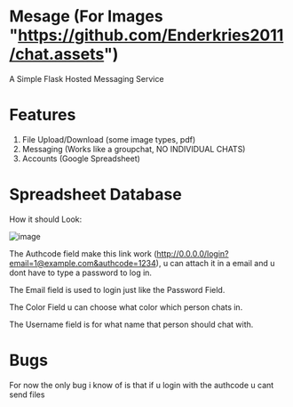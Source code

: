 # Mesage (For Images "https://github.com/Enderkries2011/chat.assets")
A Simple Flask Hosted Messaging Service

# Features
1. File Upload/Download (some image types, pdf)
2. Messaging (Works like a groupchat, NO INDIVIDUAL CHATS)
3. Accounts (Google Spreadsheet)

# Spreadsheet Database
How it should Look:

![image](https://github.com/user-attachments/assets/6966b1cb-eafc-4421-8927-b276ed8ea9ef)

The Authcode field make this link work (http://0.0.0.0/login?email=1@example.com&authcode=1234),
u can attach it in a email and u dont have to type a password to log in.

The Email field is used to login just like the Password Field.

The Color Field u can choose what color which person chats in.

The Username field is for what name that person should chat with.

# Bugs
For now the only bug i know of is that if u login with the authcode u cant send files
